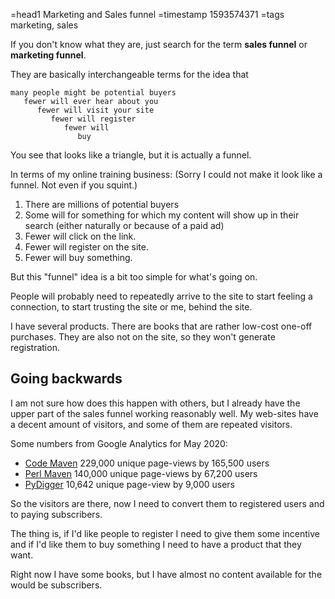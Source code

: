 =head1 Marketing and Sales funnel
=timestamp 1593574371
=tags marketing, sales



If you don't know what they are, just search for the term **sales funnel** or **marketing funnel**.

They are basically interchangeable terms for the idea that

    many people might be potential buyers
       fewer will ever hear about you
          fewer will visit your site
             fewer will register
                fewer will
                   buy



You see that looks like a triangle, but it is actually a funnel.

In terms of my online training business: (Sorry I could not make it look like a funnel. Not even if you squint.)

1. There are millions of potential buyers
1. Some will for something for which my content will show up in their search (either naturally or because of a paid ad)
1. Fewer will click on the link.
1. Fewer will register on the site.
1. Fewer will buy something.

But this "funnel" idea is a bit too simple for what's going on.

People will probably need to repeatedly arrive to the site to start feeling a connection, to start trusting the site or me, behind the site.

I have several products. There are books that are rather low-cost one-off purchases. They are also not on the site, so they won't generate registration.

## Going backwards

I am not sure how does this happen with others, but I already have the upper part of the sales funnel working reasonably well.
My web-sites have a decent amount of visitors, and some of them are repeated visitors.

Some numbers from Google Analytics for May 2020:

* [Code Maven](https://code-maven.com/) 229,000 unique page-views by 165,500 users
* [Perl Maven](https://perlmaven.com/) 140,000 unique page-views by 67,200 users
* [PyDigger](https://pydigger.com/) 10,642 unique page-view by 9,000 users

So the visitors are there, now I need to convert them to registered users and to paying subscribers.

The thing is, if I'd like people to register I need to give them some incentive and if I'd like them to buy
something I need to have a product that they want.

Right now I have some books, but I have almost no content available for the would be subscribers.


